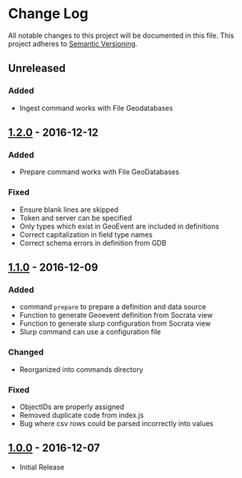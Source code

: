 # Change Log
All notable changes to this project will be documented in this file.
This project adheres to [Semantic Versioning](http://semver.org/).

## Unreleased
### Added
* Ingest command works with File Geodatabases

## [1.2.0] - 2016-12-12
### Added
* Prepare command works with File GeoDatabases

### Fixed
* Ensure blank lines are skipped
* Token and server can be specified
* Only types which exist in GeoEvent are included in definitions
* Correct capitalization in field type names
* Correct schema errors in definition from GDB

## [1.1.0] - 2016-12-09
### Added
* command `prepare` to prepare a definition and data source
* Function to generate Geoevent definition from Socrata view
* Function to generate slurp configuration from Socrata view
* Slurp command can use a configuration file

### Changed
* Reorganized into commands directory

### Fixed
* ObjectIDs are properly assigned
* Removed duplicate code from index.js
* Bug where csv rows could be parsed incorrectly into values

## [1.0.0] - 2016-12-07
* Initial Release

[1.2.0]: https://github.com/dfemton/fatstraw/compare/v1.1.0...v1.2.0
[1.1.0]: https://github.com/dmfenton/fatstraw/compare/v1.0.0...v1.1.0
[1.0.0]: https://github.com/dmfenton/fatstraw/releases/tag/v1.0.0
